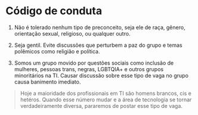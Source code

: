 # Código de conduta 

1. Não é tolerado nenhum tipo de preconceito, seja ele de raça, gênero, orientação sexual, religioso, ou qualquer outro. 

2. Seja gentil. Evite discussões que perturbem a paz do grupo e temas polêmicos como religião e política. 

3. Somos um grupo movido por questões sociais como inclusão de mulheres, pessoas trans, negras, LGBTQIA+ e outros grupos minoritários na TI. Causar discussão sobre esse tipo de vaga no grupo causa banimento imediato.

> Hoje a maioridade dos profissionais em TI são homens brancos, cis e hetéros. Quando esse número mudar e a área de tecnologia se tornar verdadeiramente diversa, pararemos de postar esse tipo de vaga.

